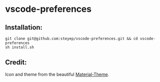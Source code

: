 # vscode-preferences

## Installation:

```
git clone git@github.com:steyep/vscode-preferences.git && cd vscode-preferences
sh install.sh
```

## Credit:
Icon and theme from the beautiful [Material-Theme](https://equinsuocha.io/projects/material-theme/).